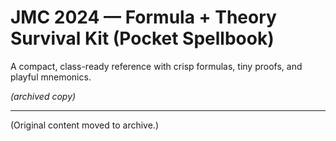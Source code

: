 # JMC 2024 — Formula + Theory Survival Kit (Pocket Spellbook)

A compact, class-ready reference with crisp formulas, tiny proofs, and playful mnemonics.

*(archived copy)*

---

(Original content moved to archive.)